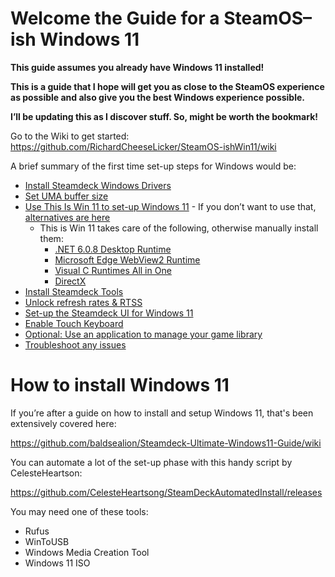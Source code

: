 # Welcome the Guide for a SteamOS–ish Windows 11

**This guide assumes you already have Windows 11 installed!**

**This is a guide that I hope will get you as close to the SteamOS experience as possible and also give you the best Windows experience possible.**

**I’ll be updating this as I discover stuff. So, might be worth the bookmark!**

Go to the Wiki to get started: https://github.com/RichardCheeseLicker/SteamOS-ishWin11/wiki

A brief summary of the first time set-up steps for Windows would be:

* [Install Steamdeck Windows Drivers](https://help.steampowered.com/en/faqs/view/6121-ECCD-D643-BAA8)
* [Set UMA buffer size](https://github.com/baldsealion/Steamdeck-Ultimate-Windows11-Guide/wiki/1.1-Set-UMA-Buffer-Size)
* [Use This Is Win 11 to set-up Windows 11](https://github.com/builtbybel/ThisIsWin11) - If you don’t want to use that, [alternatives are here](https://github.com/RichardCheeseLicker/SteamOS-ishWin11/wiki/1.1:-The-Boring-Stuff:-Drivers-and-Essentials#thisiswin11-alternatives)
  * This is Win 11 takes care of the following, otherwise manually install them:   
    * [.NET 6.0.8 Desktop Runtime](https://dotnet.microsoft.com/download/dotnet/6.0#runtime-desktop-6.0.8)
    * [Microsoft Edge WebView2 Runtime](https://go.microsoft.com/fwlink/p/?LinkId=2124703)
    * [Visual C Runtimes All in One](https://www.techpowerup.com/download/visual-c-redistributable-runtime-package-all-in-one/)
    * [DirectX](https://www.microsoft.com/en-gb/download/details.aspx?id=35)
* [Install Steamdeck Tools](https://github.com/ayufan/steam-deck-tools)
* [Unlock refresh rates & RTSS](https://github.com/baldsealion/Steamdeck-Ultimate-Windows11-Guide/wiki/1.5-Unlocking-Refresh-Rate-&-RTSS)
* [Set-up the Steamdeck UI for Windows 11](https://github.com/RichardCheeseLicker/SteamOS-ishWin11/wiki/1.3:-It’s-Gametime!-Turn-Windows-into-SteamOS–ish#get-the-steamdeck-ui-on-windows)
* [Enable Touch Keyboard](https://github.com/RichardCheeseLicker/SteamOS-ishWin11/wiki/1.3:-It’s-Gametime!-Turn-Windows-into-SteamOS–ish#enable-touch-keyboard)
* [Optional: Use an application to manage your game library](https://github.com/RichardCheeseLicker/SteamOS-ishWin11/wiki/1.3:-It’s-Gametime!-Turn-Windows-into-SteamOS–ish#game-library-managers)
* [Troubleshoot any issues](https://github.com/RichardCheeseLicker/SteamOS-ishWin11/wiki/1.5-Troubleshooting)

# How to install Windows 11

If you’re after a guide on how to install and setup Windows 11, that's been extensively covered here:

https://github.com/baldsealion/Steamdeck-Ultimate-Windows11-Guide/wiki

You can automate a lot of the set-up phase with this handy script by CelesteHeartson:

https://github.com/CelesteHeartsong/SteamDeckAutomatedInstall/releases

You may need one of these tools:

* Rufus
* WinToUSB
* Windows Media Creation Tool
* Windows 11 ISO
